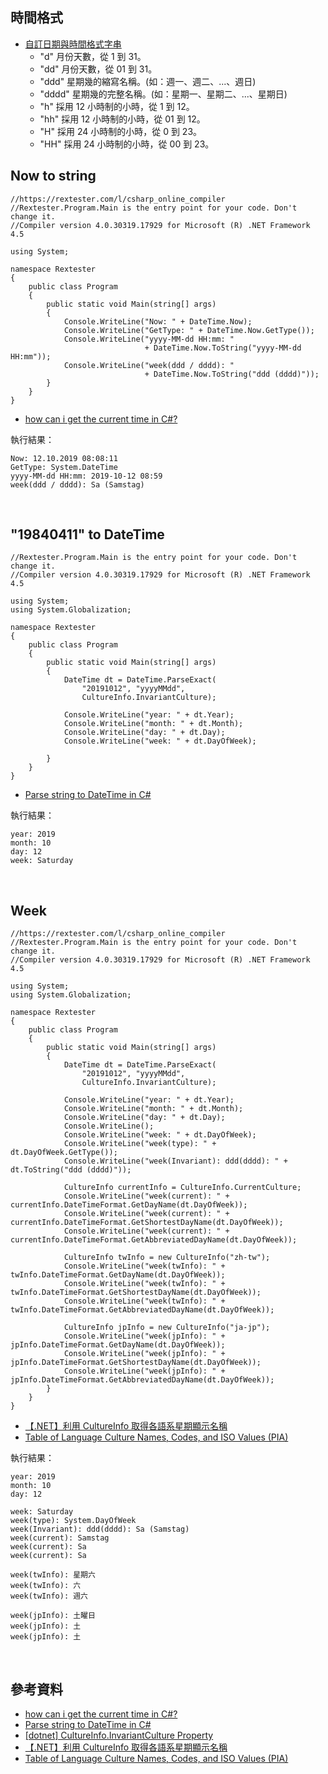 ## 時間格式
- [自訂日期與時間格式字串](https://docs.microsoft.com/zh-tw/dotnet/standard/base-types/custom-date-and-time-format-strings)
  - "d"	月份天數，從 1 到 31。
  - "dd"	月份天數，從 01 到 31。
  - "ddd"	星期幾的縮寫名稱。(如：週一、週二、...、週日)
  - "dddd"	星期幾的完整名稱。(如：星期一、星期二、...、星期日)
  - "h"	採用 12 小時制的小時，從 1 到 12。
  - "hh"	採用 12 小時制的小時，從 01 到 12。
  - "H"	採用 24 小時制的小時，從 0 到 23。
  - "HH"	採用 24 小時制的小時，從 00 到 23。

## Now to string
```
//https://rextester.com/l/csharp_online_compiler
//Rextester.Program.Main is the entry point for your code. Don't change it.
//Compiler version 4.0.30319.17929 for Microsoft (R) .NET Framework 4.5

using System;

namespace Rextester
{
    public class Program
    {
        public static void Main(string[] args)
        {
            Console.WriteLine("Now: " + DateTime.Now);
            Console.WriteLine("GetType: " + DateTime.Now.GetType());
            Console.WriteLine("yyyy-MM-dd HH:mm: "
                              + DateTime.Now.ToString("yyyy-MM-dd HH:mm"));
            Console.WriteLine("week(ddd / dddd): "
                              + DateTime.Now.ToString("ddd (dddd)"));
        }
    }
}
```
- [how can i get the current time in C#? ](https://stackoverflow.com/questions/10374089/how-can-i-get-the-current-time-in-c)

執行結果：
```
Now: 12.10.2019 08:08:11
GetType: System.DateTime
yyyy-MM-dd HH:mm: 2019-10-12 08:59
week(ddd / dddd): Sa (Samstag)
```

<br>

## "19840411" to DateTime
```
//Rextester.Program.Main is the entry point for your code. Don't change it.
//Compiler version 4.0.30319.17929 for Microsoft (R) .NET Framework 4.5

using System;
using System.Globalization;

namespace Rextester
{
    public class Program
    {
        public static void Main(string[] args)
        {
            DateTime dt = DateTime.ParseExact(
                "20191012", "yyyyMMdd", 
                CultureInfo.InvariantCulture);
            
            Console.WriteLine("year: " + dt.Year);
            Console.WriteLine("month: " + dt.Month);
            Console.WriteLine("day: " + dt.Day);
            Console.WriteLine("week: " + dt.DayOfWeek);
            
        }
    }
}
```
 - [Parse string to DateTime in C#](https://stackoverflow.com/questions/5366285/parse-string-to-datetime-in-c-sharp)

執行結果：
```
year: 2019
month: 10
day: 12
week: Saturday
```

<br>

## Week
```
//https://rextester.com/l/csharp_online_compiler
//Rextester.Program.Main is the entry point for your code. Don't change it.
//Compiler version 4.0.30319.17929 for Microsoft (R) .NET Framework 4.5

using System;
using System.Globalization;

namespace Rextester
{
    public class Program
    {
        public static void Main(string[] args)
        {
            DateTime dt = DateTime.ParseExact(
                "20191012", "yyyyMMdd", 
                CultureInfo.InvariantCulture);
            
            Console.WriteLine("year: " + dt.Year);
            Console.WriteLine("month: " + dt.Month);
            Console.WriteLine("day: " + dt.Day);
            Console.WriteLine();
            Console.WriteLine("week: " + dt.DayOfWeek);
            Console.WriteLine("week(type): " + dt.DayOfWeek.GetType());
            Console.WriteLine("week(Invariant): ddd(dddd): " + dt.ToString("ddd (dddd)"));
            
            CultureInfo currentInfo = CultureInfo.CurrentCulture;
            Console.WriteLine("week(current): " + currentInfo.DateTimeFormat.GetDayName(dt.DayOfWeek));
            Console.WriteLine("week(current): " + currentInfo.DateTimeFormat.GetShortestDayName(dt.DayOfWeek));
            Console.WriteLine("week(current): " + currentInfo.DateTimeFormat.GetAbbreviatedDayName(dt.DayOfWeek));
            
            CultureInfo twInfo = new CultureInfo("zh-tw");
            Console.WriteLine("week(twInfo): " + twInfo.DateTimeFormat.GetDayName(dt.DayOfWeek));
            Console.WriteLine("week(twInfo): " + twInfo.DateTimeFormat.GetShortestDayName(dt.DayOfWeek));
            Console.WriteLine("week(twInfo): " + twInfo.DateTimeFormat.GetAbbreviatedDayName(dt.DayOfWeek));
            
            CultureInfo jpInfo = new CultureInfo("ja-jp");
            Console.WriteLine("week(jpInfo): " + jpInfo.DateTimeFormat.GetDayName(dt.DayOfWeek));
            Console.WriteLine("week(jpInfo): " + jpInfo.DateTimeFormat.GetShortestDayName(dt.DayOfWeek));
            Console.WriteLine("week(jpInfo): " + jpInfo.DateTimeFormat.GetAbbreviatedDayName(dt.DayOfWeek));
        }
    }
}
```
 - [【.NET】利用 CultureInfo 取得各語系星期顯示名稱](https://dotblogs.com.tw/echo/2016/10/16/dotnet_dayofweek_displaybycultureinfo)
 - [Table of Language Culture Names, Codes, and ISO Values (PIA)](https://docs.microsoft.com/en-us/previous-versions/commerce-server/ee796272(v=cs.20)?redirectedfrom=MSDN)

執行結果：
```
year: 2019
month: 10
day: 12

week: Saturday
week(type): System.DayOfWeek
week(Invariant): ddd(dddd): Sa (Samstag)
week(current): Samstag
week(current): Sa
week(current): Sa

week(twInfo): 星期六
week(twInfo): 六
week(twInfo): 週六

week(jpInfo): 土曜日
week(jpInfo): 土
week(jpInfo): 土
```

<br>

## 參考資料
- [how can i get the current time in C#? ](https://stackoverflow.com/questions/10374089/how-can-i-get-the-current-time-in-c)
- [Parse string to DateTime in C#](https://stackoverflow.com/questions/5366285/parse-string-to-datetime-in-c-sharp)
- [[dotnet] CultureInfo.InvariantCulture Property](https://docs.microsoft.com/zh-tw/dotnet/api/system.globalization.cultureinfo.invariantculture?view=netframework-4.8)
 - [【.NET】利用 CultureInfo 取得各語系星期顯示名稱](https://dotblogs.com.tw/echo/2016/10/16/dotnet_dayofweek_displaybycultureinfo)
 - [Table of Language Culture Names, Codes, and ISO Values (PIA)](https://docs.microsoft.com/en-us/previous-versions/commerce-server/ee796272(v=cs.20)?redirectedfrom=MSDN)
